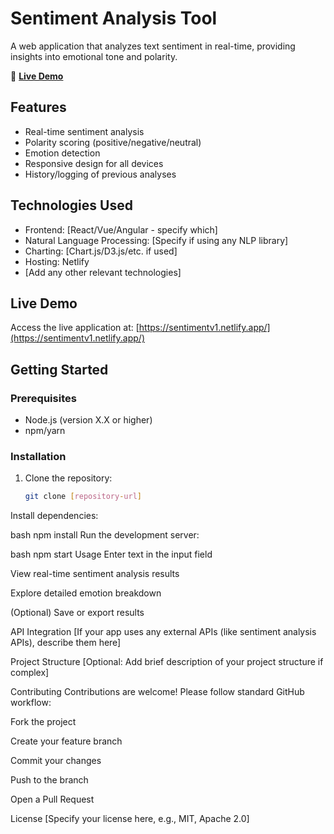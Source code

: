 # Sentiment Analysis Tool

A web application that analyzes text sentiment in real-time, providing insights into emotional tone and polarity.

🔗 **[Live Demo](https://sentimentv1.netlify.app/)**

## Features

- Real-time sentiment analysis
- Polarity scoring (positive/negative/neutral)
- Emotion detection
- Responsive design for all devices
- History/logging of previous analyses

## Technologies Used

- Frontend: [React/Vue/Angular - specify which]
- Natural Language Processing: [Specify if using any NLP library]
- Charting: [Chart.js/D3.js/etc. if used]
- Hosting: Netlify
- [Add any other relevant technologies]

## Live Demo

Access the live application at: [https://sentimentv1.netlify.app/](https://sentimentv1.netlify.app/)

## Getting Started

### Prerequisites

- Node.js (version X.X or higher)
- npm/yarn

### Installation

1. Clone the repository:
   ```bash
   git clone [repository-url]
Install dependencies:

bash
npm install
Run the development server:

bash
npm start
Usage
Enter text in the input field

View real-time sentiment analysis results

Explore detailed emotion breakdown

(Optional) Save or export results

API Integration
[If your app uses any external APIs (like sentiment analysis APIs), describe them here]

Project Structure
[Optional: Add brief description of your project structure if complex]

Contributing
Contributions are welcome! Please follow standard GitHub workflow:

Fork the project

Create your feature branch

Commit your changes

Push to the branch

Open a Pull Request

License
[Specify your license here, e.g., MIT, Apache 2.0]
